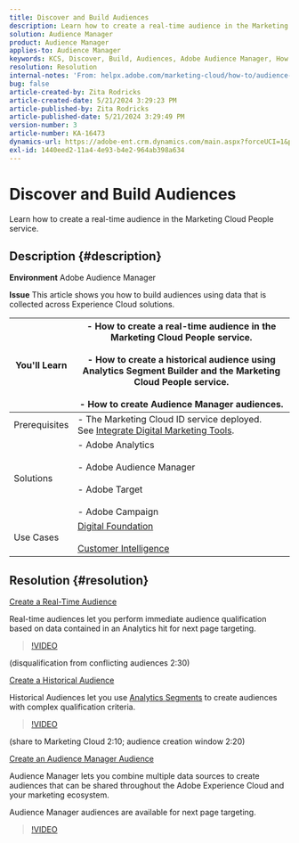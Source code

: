 ```yaml
---
title: Discover and Build Audiences
description: Learn how to create a real-time audience in the Marketing Cloud People service.
solution: Audience Manager
product: Audience Manager
applies-to: Audience Manager
keywords: KCS, Discover, Build, Audiences, Adobe Audience Manager, How To
resolution: Resolution
internal-notes: 'From: helpx.adobe.com/marketing-cloud/how-to/audience-discovery.html'
bug: false
article-created-by: Zita Rodricks
article-created-date: 5/21/2024 3:29:23 PM
article-published-by: Zita Rodricks
article-published-date: 5/21/2024 3:29:49 PM
version-number: 3
article-number: KA-16473
dynamics-url: https://adobe-ent.crm.dynamics.com/main.aspx?forceUCI=1&pagetype=entityrecord&etn=knowledgearticle&id=0a5a68e2-8617-ef11-9f89-6045bd06eea5
exl-id: 1440eed2-11a4-4e93-b4e2-964ab398a634
---
```

# Discover and Build Audiences


Learn how to create a real-time audience in the Marketing Cloud People service.

## Description {#description}


<b>Environment</b>
 Adobe Audience Manager

<b>Issue</b>
 This article shows you how to build audiences using data that is collected across Experience Cloud solutions.


| You'll Learn | - How to create a real-time audience in the Marketing Cloud People service.<br><br>- How to create a historical audience using Analytics Segment Builder and the Marketing Cloud People service.<br><br>- How to create Audience Manager audiences. |
| --- | --- |
| Prerequisites | - The Marketing Cloud ID service deployed. See [Integrate Digital Marketing Tools](https://experienceleague.adobe.com/docs/experience-manager-learn/sites/integrations/experience-platform-data-collection-tags/overview.html). |
| Solutions | - Adobe Analytics<br><br>- Adobe Audience Manager<br><br>- Adobe Target<br><br>- Adobe Campaign |
| Use Cases | [Digital Foundation](https://helpx.adobe.com/marketing-cloud/how-to/digital-foundation.html)<br><br>[Customer Intelligence](https://experienceleague.adobe.com/docs/experience-platform/profile/ui/user-guide.html) |





## Resolution {#resolution}


<u>Create a Real-Time Audience</u>

Real-time audiences let you perform immediate audience qualification based on data contained in an Analytics hit for next page targeting.




>[!VIDEO](https://video.tv.adobe.com/v/17804t1/)

 

(disqualification from conflicting audiences 2:30)



<u>Create a Historical Audience</u>

Historical Audiences let you use [Analytics Segments](https://experienceleague.adobe.com/docs/analytics/components/segmentation/seg-home.html?lang=en) to create audiences with complex qualification criteria.




>[!VIDEO](https://video.tv.adobe.com/v/17805/)

 

(share to Marketing Cloud 2:10; audience creation window 2:20)

<u>Create an Audience Manager Audience</u>

Audience Manager lets you combine multiple data sources to create audiences that can be shared throughout the Adobe Experience Cloud and your marketing ecosystem.

Audience Manager audiences are available for next page targeting.




>[!VIDEO](https://video.tv.adobe.com/v/18113t1/)
